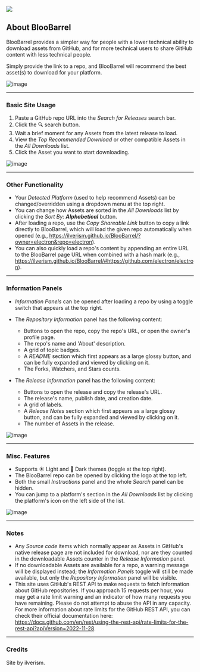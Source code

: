
[<img src="https://github.com/user-attachments/assets/419e9ca6-301e-4acd-b17b-6d158d98f44e">](https://ilverism.github.io/BlooBarrel/)

## About BlooBarrel
BlooBarrel provides a simpler way for people with a lower technical ability to download assets from GitHub, and for more technical users to share GitHub content with less technical people.

Simply provide the link to a repo, and BlooBarrel will recommend the best asset(s) to download for your platform.

![image](https://github.com/user-attachments/assets/547996b3-f84b-4b1d-b13f-66f617d9aa8c)

---
### Basic Site Usage

1. Paste a GitHub repo URL into the *Search for Releases* search bar.
2. Click the 🔍 search button.
3. Wait a brief moment for any Assets from the latest release to load.
4. View the *Top Recommended Download* or other compatible Assets in the *All Downloads* list.
5. Click the Asset you want to start downloading.

![image](https://github.com/user-attachments/assets/2e274f99-b329-48ab-8c47-e7638138434a)

---

### Other Functionality
- Your *Detected Platform* (used to help recommend Assets) can be changed/overridden using a dropdown menu at the top right.
- You can change how Assets are sorted in the *All Downloads* list by clicking the *Sort By: **Alphabetical*** button.
- After loading a repo, use the *Copy Shareable Link* button to copy a link directly to BlooBarrel, which will load the given repo automatically when opened (e.g., https://ilverism.github.io/BlooBarrel/?owner=electron&repo=electron).
- You can also quickly load a repo's content by appending an entire URL to the BlooBarrel page URL when combined with a hash mark (e.g., https://ilverism.github.io/BlooBarrel/#https://github.com/electron/electron).
---
### Information Panels
- *Information Panels* can be opened after loading a repo by using a toggle switch that appears at the top right.
- The *Repository Information* panel has the following content:

  - Buttons to open the repo, copy the repo's URL, or open the owner's profile page.
  - The repo's name and 'About' description.
  - A grid of topic badges.
  - A *README* section which first appears as a large glossy button, and can be fully expanded and viewed by clicking on it.
  - The Forks, Watchers, and Stars counts.

- The *Release Information* panel has the following content:

  - Buttons to open the release and copy the release's URL.
  - The release's name, publish date, and creation date.
  - A grid of labels.
  - A *Release Notes* section which first appears as a large glossy button, and can be fully expanded and viewed by clicking on it.
  - The number of Assets in the release.

![image](https://github.com/user-attachments/assets/41217db7-2d34-4c78-bc44-fee9d50bdc9c)

---
### Misc. Features

- Supports ☀️ Light and 🌙 Dark themes (toggle at the top right).
- The BlooBarrel repo can be opened by clicking the logo at the top left.
- Both the small *Instructions* panel and the whole *Search* panel can be hidden.
- You can jump to a platform's section in the *All Downloads* list by clicking the platform's icon on the left side of the list.

![image](https://github.com/user-attachments/assets/95c50481-bd93-4783-a7c0-22f80c5e87eb)

---
### Notes

* Any *Source code* items which normally appear as Assets in GitHub's native release page are not included for download, nor are they counted in the downloadable Assets counter in the *Release Information* panel.
* If no downloadable Assets are available for a repo, a warning message will be displayed instead; the *Information Panels* toggle will still be made available, but only the *Repository Information* panel will be visible.
* This site uses GitHub's REST API to make requests to fetch information about GitHub repositories. If you approach 15 requests per hour, you may get a rate limit warning and an indicator of how many requests you have remaining. Please do not attempt to abuse the API in any capacity. For more information about rate limits for the GitHub REST API, you can check their official documentation here: https://docs.github.com/en/rest/using-the-rest-api/rate-limits-for-the-rest-api?apiVersion=2022-11-28.

---
### Credits
Site by ilverism.


